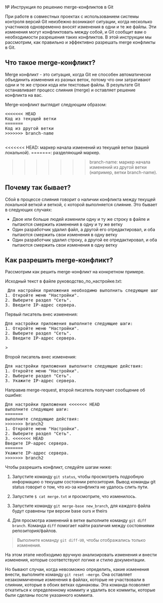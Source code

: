 № Инструкция по решению merge-конфликтов в Git

При работе в совместных проектах с использованием системы контроля версий Git неизбежно возникают ситуации, когда несколько участников одновременно вносят изменения в одни и те же файлы. Эти изменения могут конфликтовать между собой, и Git сообщит вам о необходимости разрешения таких конфликтов. В этой инструкции мы рассмотрим, как правильно и эффективно разрешать merge конфликты в Git.

## Что такое merge-конфликт?

Merge конфликт - это ситуация, когда Git не способен автоматически объединить изменения из разных веток, потому что они затрагивают одни и те же строки кода или текстовые файлы. В результате Git останавливает процесс слияния (merge) и оставляет решение конфликта на вас.

Merge-конфликт выглядит следующим образом:

<pre>
<<<<<<< HEAD
Код из текущей ветки
=======
Код из другой ветки
>>>>>>> branch-name
  </pre>
<<<<<<< HEAD: маркер начала изменений из текущей ветки (вашей локальной).
=======: разделяющий маркер.
>>>>>>> branch-name: маркер начала изменений из другой ветки (например, ветки branch-name).
 
## Почему так бывает?

Сбой в процессе слияния говорит о наличии конфликта между текущей локальной веткой и веткой, с которой выполняется слияние. Это бывает в следующих случаях:

- Двое или больше людей изменили одну и ту же строку в файле и пытаются смержить изменения в одну и ту же ветку
- Один разработчик удалил файл, а другой его отредактировал, и оба пытаются смержить свои изменения в одну ветку
- Один разработчик удалил строку, а другой ее отредактировал, и оба пытаются смержить свои изменения в одну ветку

## Как разрешить merge-конфликт?

Рассмотрим как решить merge-конфликт на конкретном примере.

Исходный текст в файле руководство_по_настройке.txt:


<pre> Для настройки приложения необходимо выполнить следующие шаги:
1. Откройте меню "Настройки".
2. Выберите раздел "Сеть".
3. Введите IP-адрес сервера. </pre>

Первый писатель внес изменения:

<pre>Для настройки приложения выполните следующие шаги:
1. Откройте меню "Настройки".
2. Выберите раздел "Сеть".
3. Введите IP-адрес сервера.</pre>>

Второй писатель внес изменения:

<pre>
Для настройки приложения выполните следующие действия:
1. Откройте меню "Настройки".
2. Выберите раздел "Сеть".
3. Укажите IP-адрес сервера.</pre>

Направив merge-request, второй писатель получает сообщение об ошибке:

<pre>Для настройки приложения <<<<<<< HEAD
выполните следующие шаги:
=======
выполните следующие действия:
>>>>>>> branch2
1. Откройте меню "Настройки".
2. Выберите раздел "Сеть".
3. <<<<<<< HEAD
Введите IP-адрес сервера.
=======
Укажите IP-адрес сервера.
>>>>>>> branch2
</pre>

Чтобы разрешить конфликт, следуйте шагам ниже:

1. Запустите команду `git status`, чтобы просмотреть подробную информацию о текущем состоянии репозитория.
Вывод команды git status говорит о том, что из-за конфликта не удалось слить пути. 

2. Запустите `$ cat merge.txt` и просмотрите, что изменилось.
3. Запустите команду `git merge-base new_branch`, для каждого файла будут сравнены три версии base ours и theirs
4. Для просмотра изменений в ветке выполните команду `git diff branch`. Команда `diff` помогает найти различия между состояниями репозитория/файлов.
> Выполните команду `git diff-U0`, чтобы отображались только изменения.

На этом этапе необходимо вручную анализировать изменения и внести изменения, которые соответствуют логике и стилю документации.

Но бывают случаи, когда невозможно определить, какие изменения внести, выполните команду `git reset –merge`. Она оставляет незакоммиченные изменения в файлах, которые не участвовали в слиянии, которые в обоих ветках одинаковы. Эта команда позволяет откатиться к определенному коммиту и удалить все коммиты, которые были сделаны после указанного коммита.
